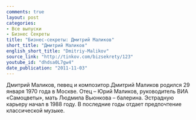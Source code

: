 ```yaml
---
comments: true
layout: post
categories:
- Все выпуски
- Бизнес Секреты
title: "Бизнес-секреты: Дмитрий Маликов"
short_title: "Дмитрий Маликов"
english_short_title: "Dmitriy-Malikov"
source_link: "http://tinkov.com/bizsekrety/123"
youtube_id: "dhdsa0L7gw4"
date_publication: "2011-11-03"
---
```

Дмитрий Маликов, певец и композитор.Дмитрий Маликов родился 29 января 1970 года в Москве. Отец – Юрий Маликов, руководитель ВИА «Самоцветы», мать Людмила Вьюнкова – балерина. Эстрадную карьеру начал в 1988 году. В последние годы отдает предпочтение классической музыке.
